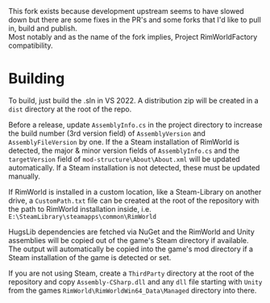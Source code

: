 ##

This fork exists because development upstream seems to have slowed down but there are some fixes in the PR's and some forks that I'd like to pull in, build and publish.  
Most notably and as the name of the fork implies, Project RimWorldFactory compatibility.

# Building

To build, just build the .sln in VS 2022. A distribution zip will be created in a `dist` directory at the root of the repo.   

Before a release, update `AssemblyInfo.cs` in the project directory to increase the build number (3rd version field) of `AssemblyVersion` and `AssemblyFileVersion` by one. If the a Steam installation of RimWorld is detected, the major & minor version fields of `AssemblyInfo.cs` and the `targetVersion` field of `mod-structure\About\About.xml` will be updated automatically. If a Steam installation is not detected, these must be updated manually.

If RimWorld is installed in a custom location, like a Steam-Library on another drive, a `CustomPath.txt` file can be created at the root of the repository with the path to RimWorld installation inside, i.e. `E:\SteamLibrary\steamapps\common\RimWorld`

HugsLib dependencies are fetched via NuGet and the RimWorld and Unity assemblies will be copied out of the game's Steam directory if available. The output will automatically be copied into the game's mod directory if a Steam installation of the game is detected or set.

If you are not using Steam, create a `ThirdParty` directory at the root of the repository and copy `Assembly-CSharp.dll` and any `dll` file starting with `Unity` from the games `RimWorld\RimWorldWin64_Data\Managed` directory into there.